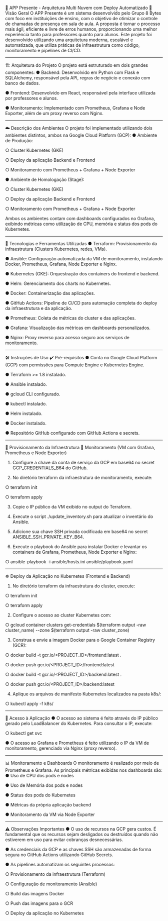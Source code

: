 🚀 APP Presente - Arquitetura Multi Nuvem com Deploy Automatizado
📜 Visão Geral
O APP Presente é um sistema desenvolvido pelo Grupo 8 Bytes com foco em instituições de ensino, com o objetivo de otimizar o controle de chamadas de presença em sala de aula. A proposta é tornar o processo mais ágil, eficiente e livre de erros humanos, proporcionando uma melhor experiência tanto para professores quanto para alunos.
Este projeto foi desenvolvido utilizando uma arquitetura moderna, escalável e automatizada, que utiliza práticas de infraestrutura como código, monitoramento e pipelines de CI/CD.
________________________________________
🏗️ Arquitetura do Projeto
O projeto está estruturado em dois grandes componentes:
●	Backend: Desenvolvido em Python com Flask e SQLAlchemy, responsável pela API, regras de negócio e conexão com banco de dados.

●	Frontend: Desenvolvido em React, responsável pela interface utilizada por professores e alunos.

●	Monitoramento: Implementado com Prometheus, Grafana e Node Exporter, além de um proxy reverso com Nginx.

________________________________________
☁️ Descrição dos Ambientes
O projeto foi implementado utilizando dois ambientes distintos, ambos na Google Cloud Platform (GCP):
●	Ambiente de Produção:

○	Cluster Kubernetes (GKE)

○	Deploy da aplicação Backend e Frontend

○	Monitoramento com Prometheus + Grafana + Node Exporter

●	Ambiente de Homologação (Stage):

○	Cluster Kubernetes (GKE)

○	Deploy da aplicação Backend e Frontend

○	Monitoramento com Prometheus + Grafana + Node Exporter

Ambos os ambientes contam com dashboards configurados no Grafana, exibindo métricas como utilização de CPU, memória e status dos pods do Kubernetes.
________________________________________
🔧 Tecnologias e Ferramentas Utilizadas
●	Terraform: Provisionamento da infraestrutura (Clusters Kubernetes, redes, VMs).

●	Ansible: Configuração automatizada da VM de monitoramento, instalando Docker, Prometheus, Grafana, Node Exporter e Nginx.

●	Kubernetes (GKE): Orquestração dos containers do frontend e backend.

●	Helm: Gerenciamento dos charts no Kubernetes.

●	Docker: Containerização das aplicações.

●	GitHub Actions: Pipeline de CI/CD para automação completa do deploy da infraestrutura e da aplicação.

●	Prometheus: Coleta de métricas do cluster e das aplicações.

●	Grafana: Visualização das métricas em dashboards personalizados.

●	Nginx: Proxy reverso para acesso seguro aos serviços de monitoramento.

________________________________________
🛠️ Instruções de Uso
✔️ Pré-requisitos
●	Conta no Google Cloud Platform (GCP) com permissões para Compute Engine e Kubernetes Engine.

●	Terraform >= 1.8 instalado.

●	Ansible instalado.

●	gcloud CLI configurado.

●	kubectl instalado.

●	Helm instalado.

●	Docker instalado.

●	Repositório GitHub configurado com GitHub Actions e secrets.

________________________________________
🚀 Provisionamento da Infraestrutura
🔧 Monitoramento (VM com Grafana, Prometheus e Node Exporter)
1.	Configure a chave da conta de serviço da GCP em base64 no secret GCP_CREDENTIALS_B64 do GitHub.

2.	No diretório terraform da infraestrutura de monitoramento, execute:

○	terraform init

○	terraform apply

3.	Copie o IP público da VM exibido no output do Terraform.

4.	Execute o script ./update_inventory.sh para atualizar o inventário do Ansible.

5.	Adicione sua chave SSH privada codificada em base64 no secret ANSIBLE_SSH_PRIVATE_KEY_B64.

6.	Execute o playbook do Ansible para instalar Docker e levantar os containers de Grafana, Prometheus, Node Exporter e Nginx:

○	ansible-playbook -i ansible/hosts.ini ansible/playbook.yaml

________________________________________
☸️ Deploy da Aplicação no Kubernetes (Frontend e Backend)
1.	No diretório terraform da infraestrutura do cluster, execute:

○	terraform init

○	terraform apply

2.	Configure o acesso ao cluster Kubernetes com:

○	gcloud container clusters get-credentials $(terraform output -raw cluster_name) --zone $(terraform output -raw cluster_zone)

3.	Construa e envie a imagem Docker para o Google Container Registry (GCR):

○	docker build -t gcr.io/<PROJECT_ID>/frontend:latest .

○	docker push gcr.io/<PROJECT_ID>/frontend:latest

○	docker build -t gcr.io/<PROJECT_ID>/backend:latest .

○	docker push gcr.io/<PROJECT_ID>/backend:latest

4.	Aplique os arquivos de manifesto Kubernetes localizados na pasta k8s/:

○	kubectl apply -f k8s/

________________________________________
🔗 Acesso à Aplicação
●	O acesso ao sistema é feito através do IP público gerado pelo LoadBalancer do Kubernetes. Para consultar o IP, execute:

○	kubectl get svc

●	O acesso ao Grafana e Prometheus é feito utilizando o IP da VM de monitoramento, gerenciado via Nginx (proxy reverso).

________________________________________
📊 Monitoramento e Dashboards
O monitoramento é realizado por meio de Prometheus e Grafana. As principais métricas exibidas nos dashboards são:
●	Uso de CPU dos pods e nodes

●	Uso de Memória dos pods e nodes

●	Status dos pods do Kubernetes

●	Métricas da própria aplicação backend

●	Monitoramento da VM via Node Exporter

________________________________________
⚠️ Observações Importantes
●	O uso de recursos na GCP gera custos. É fundamental que os recursos sejam desligados ou destruídos quando não estiverem em uso para evitar cobranças desnecessárias.

●	As credenciais da GCP e as chaves SSH são armazenadas de forma segura no GitHub Actions utilizando GitHub Secrets.

●	As pipelines automatizam os seguintes processos:

○	Provisionamento da infraestrutura (Terraform)

○	Configuração de monitoramento (Ansible)

○	Build das imagens Docker

○	Push das imagens para o GCR

○	Deploy da aplicação no Kubernetes
